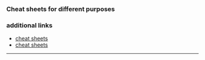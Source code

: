 ### Cheat sheets for different purposes

### additional links 
* [cheat sheets](https://www.cheatography.com)
* [cheat sheets](https://lzone.de/cheat-sheet/)

---
